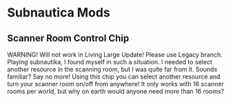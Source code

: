 # Subnautica Mods
## Scanner Room Control Chip
WARNING! Will not work in Living Large Update! Please use Legacy branch.
Playing subnautika, I found myself in such a situation. I needed to select another resource in the scanning room, but I was quite far from it. Sounds familiar? Say no more!
Using this chip you can select another resource and turn your scanner room on/off from anywhere! It only works with 16 scanner rooms per world, but why on earth would anyone need more than 16 rooms?
